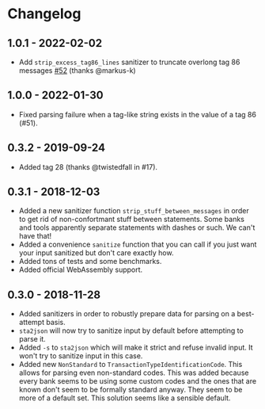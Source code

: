 # Changelog

## 1.0.1 - 2022-02-02

* Add `strip_excess_tag86_lines` sanitizer to truncate overlong tag 86 messages
    [#52](https://github.com/svenstaro/mt940-rs/pull/52) (thanks @markus-k)

## 1.0.0 - 2022-01-30

* Fixed parsing failure when a tag-like string exists in the value of a tag 86 (#51).

## 0.3.2 - 2019-09-24

* Added tag 28 (thanks @twistedfall in #17).

## 0.3.1 - 2018-12-03

* Added a new sanitizer function `strip_stuff_between_messages` in order to get rid of non-confortmant stuff between statements.
  Some banks and tools apparently separate statements with dashes or such. We can't have that!
* Added a convenience `sanitize` function that you can call if you just want your input sanitized but don't care exactly how.
* Added tons of tests and some benchmarks.
* Added official WebAssembly support.

## 0.3.0 - 2018-11-28

* Added sanitizers in order to robustly prepare data for parsing on a best-attempt basis.
* `sta2json` will now try to sanitize input by default before attempting to parse it.
* Added `-s` to `sta2json` which will make it strict and refuse invalid input.
  It won't try to sanitize input in this case.
* Added new `NonStandard` to `TransactionTypeIdentificationCode`.
  This allows for parsing even non-standard codes.
  This was added because every bank seems to be using some custom codes and the ones that are known don't seem to be formally standard anyway.
  They seem to be more of a default set.
  This solution seems like a sensible default.
